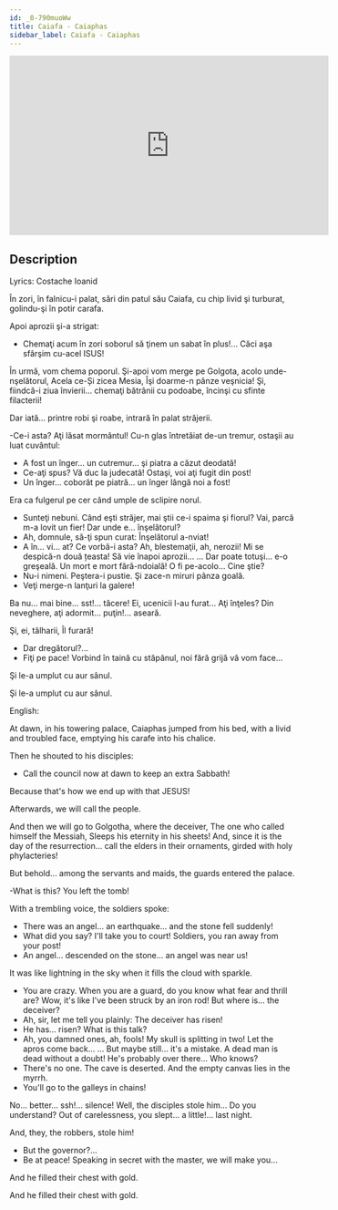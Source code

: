 ```yaml
---
id: _8-790muoWw
title: Caiafa - Caiaphas
sidebar_label: Caiafa - Caiaphas
---
```


<iframe
  width="560"
  height="315"
  src="https://www.youtube.com/embed/_8-790muoWw"
  title="YouTube video player"
  frameborder="0"
  allow="accelerometer; autoplay; clipboard-write; encrypted-media; gyroscope; picture-in-picture; web-share"
  referrerpolicy="strict-origin-when-cross-origin"
  allowfullscreen
></iframe>

## Description

Lyrics: Costache Ioanid

În zori,
în falnicu-i palat,
sări din patul său Caiafa,
cu chip livid şi turburat,
golindu-şi în potir carafa.

Apoi aprozii şi-a strigat:
- Chemaţi acum în zori soborul
să ţinem un sabat în plus!...
Căci aşa sfârşim cu-acel ISUS!

În urmă, vom chema poporul.
Şi-apoi vom merge pe Golgota,
acolo unde-nşelătorul,
Acela ce-Și zicea Mesia,
Îşi doarme-n pânze veşnicia!
Şi, fiindcă-i ziua învierii...
chemaţi bătrânii cu podoabe,
încinşi cu sfinte filacterii!


Dar iată... printre robi şi roabe,
intrară în palat străjerii.

-Ce-i asta? Aţi lăsat mormântul!
Cu-n glas întretăiat de-un tremur,
ostaşii au luat cuvântul:

- A fost un înger... un cutremur...
şi piatra a căzut deodată!
- Ce-aţi spus? Vă duc la judecată!
Ostaşi, voi aţi fugit din post!
- Un înger... coborât pe piatră...
un înger lângă noi a fost!

Era ca fulgerul pe cer
când umple de sclipire norul.
- Sunteţi nebuni. Când eşti străjer,
mai ştii ce-i spaima şi fiorul?
Vai, parcă m-a lovit un fier!
Dar unde e... înşelătorul?
- Ah, domnule, să-ţi spun curat:
Înşelătorul a-nviat!
- A în... vi... at? Ce vorbă-i asta?
Ah, blestemaţii, ah, nerozii!
Mi se despică-n două țeasta!
Să vie înapoi aprozii...
... Dar poate totuşi... e-o greşeală.
Un mort e mort fără-ndoială!
O fi pe-acolo... Cine ştie?
- Nu-i nimeni. Peştera-i pustie.
Şi zace-n miruri pânza goală.
- Veţi merge-n lanţuri la galere!

Ba nu... mai bine... sst!... tăcere!
Ei, ucenicii l-au furat...
Aţi înţeles? Din neveghere,
aţi adormit... puţin!... aseară.

Şi, ei, tâlharii, Îl furară!
- Dar dregătorul?...
- Fiţi pe pace!
Vorbind în taină cu stăpânul,
noi fără grijă vă vom face...

Şi le-a umplut cu aur sânul.

Şi le-a umplut cu aur sânul.

English:

At dawn,
in his towering palace,
Caiaphas jumped from his bed,
with a livid and troubled face,
emptying his carafe into his chalice.

Then he shouted to his disciples:
- Call the council now at dawn
to keep an extra Sabbath!

Because that's how we end up with that JESUS!

Afterwards, we will call the people.

And then we will go to Golgotha,
where the deceiver,
The one who called himself the Messiah,
Sleeps his eternity in his sheets!
And, since it is the day of the resurrection...
call the elders in their ornaments,
girded with holy phylacteries!

But behold... among the servants and maids,
the guards entered the palace.

-What is this? You left the tomb!

With a trembling voice,
the soldiers spoke:

- There was an angel... an earthquake...
and the stone fell suddenly!
- What did you say? I'll take you to court!
Soldiers, you ran away from your post!
- An angel... descended on the stone...
an angel was near us!

It was like lightning in the sky
when it fills the cloud with sparkle.
- You are crazy. When you are a guard,
do you know what fear and thrill are?
Wow, it's like I've been struck by an iron rod!
But where is... the deceiver?
- Ah, sir, let me tell you plainly:
The deceiver has risen!
- He has... risen? What is this talk?
- Ah, you damned ones, ah, fools!
My skull is splitting in two!
Let the apros come back...
... But maybe still... it's a mistake.
A dead man is dead without a doubt!
He's probably over there... Who knows?
- There's no one. The cave is deserted.
And the empty canvas lies in the myrrh.
- You'll go to the galleys in chains!

No... better... ssh!... silence!
Well, the disciples stole him...
Do you understand? Out of carelessness,
you slept... a little!... last night.

And, they, the robbers, stole him!
- But the governor?...
- Be at peace!
Speaking in secret with the master,
we will make you...

And he filled their chest with gold.

And he filled their chest with gold.
